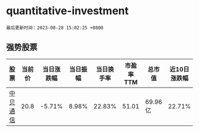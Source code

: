 # quantitative-investment

`最后更新时间：2023-08-28 15:02:25 +0800`

## 强势股票

|股票|当前价|当日涨跌幅|当日振幅|当日换手率|市盈率TTM|总市值|近10日涨跌幅|
|----|----|----|----|----|----|----|----|
|[中贝通信](https://xueqiu.com/S/SH603220)|20.8|-5.71%|8.98%|22.83%|51.01|69.96亿|22.71%|
